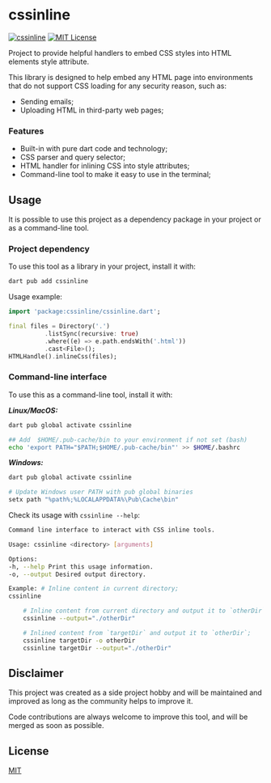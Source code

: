 # cssinline

[![cssinline](https://img.shields.io/pub/v/cssinline.svg)](https://pub.dev/packages/cssinline)
[![MIT License](https://img.shields.io/badge/License-MIT-green.svg)](https://choosealicense.com/licenses/mit/)

Project to provide helpful handlers to embed CSS styles into HTML elements style attribute.

This library is designed to help embed any HTML page into environments that do not support CSS loading for any security reason, such as:

- Sending emails;
- Uploading HTML in third-party web pages;

### Features

- Built-in with pure dart code and technology;
- CSS parser and query selector;
- HTML handler for inlining CSS into style attributes;
- Command-line tool to make it easy to use in the terminal;

## Usage

It is possible to use this project as a dependency package in your project or as a command-line tool.

### Project dependency

To use this tool as a library in your project, install it with:

```sh
dart pub add cssinline
```

Usage example:

```dart
import 'package:cssinline/cssinline.dart';

final files = Directory('.')
          .listSync(recursive: true)
          .where((e) => e.path.endsWith('.html'))
          .cast<File>();
HTMLHandle().inlineCss(files);
```

### Command-line interface

To use this as a command-line tool, install it with:

**_Linux/MacOS:_**

```sh
dart pub global activate cssinline

## Add 	$HOME/.pub-cache/bin to your environment if not set (bash)
echo 'export PATH="$PATH;$HOME/.pub-cache/bin"' >> $HOME/.bashrc
```

**_Windows:_**

```sh
dart pub global activate cssinline

# Update Windows user PATH with pub global binaries
setx path "%path%;%LOCALAPPDATA%\Pub\Cache\bin"
```

Check its usage with `cssinline --help`:

```sh
Command line interface to interact with CSS inline tools.

Usage: cssinline <directory> [arguments]

Options:
-h, --help Print this usage information.
-o, --output Desired output directory.

Example: # Inline content in current directory;
cssinline

    # Inline content from current directory and output it to `otherDir`;
    cssinline --output="./otherDir"

    # Inlined content from `targetDir` and output it to `otherDir`;
    cssinline targetDir -o otherDir
    cssinline targetDir --output="./otherDir"

```

## Disclaimer

This project was created as a side project hobby and will be maintained and improved as long as the community helps to improve it.

Code contributions are always welcome to improve this tool, and will be merged as soon as possible.

## License

[MIT](LICENSE)
